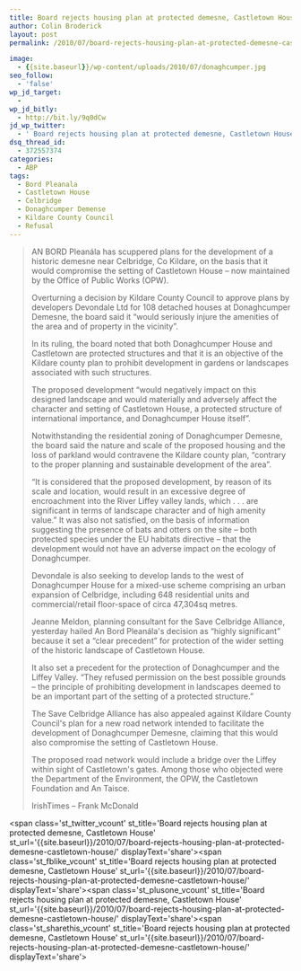 ```yaml
---
title: Board rejects housing plan at protected demesne, Castletown House
author: Colin Broderick
layout: post
permalink: /2010/07/board-rejects-housing-plan-at-protected-demesne-castletown-house/

image:
  - {{site.baseurl}}/wp-content/uploads/2010/07/donaghcumper.jpg
seo_follow:
  - 'false'
wp_jd_target:
  - 
wp_jd_bitly:
  - http://bit.ly/9q0dCw
jd_wp_twitter:
  - ' Board rejects housing plan at protected demesne, Castletown House - http://bit.ly/9q0dCw'
dsq_thread_id:
  - 372557374
categories:
  - ABP
tags:
  - Bord Pleanala
  - Castletown House
  - Celbridge
  - Donaghcumper Demense
  - Kildare County Council
  - Refusal
---
```

> AN BORD Pleanála has scuppered plans for the development of a historic demesne near Celbridge, Co Kildare, on the basis that it would compromise the setting of Castletown House – now maintained by the Office of Public Works (OPW).
> 
> Overturning a decision by Kildare County Council to approve plans by developers Devondale Ltd for 108 detached houses at Donaghcumper Demesne, the board said it “would seriously injure the amenities of the area and of property in the vicinity”.
> 
> In its ruling, the board noted that both Donaghcumper House and Castletown are protected structures and that it is an objective of the Kildare county plan to prohibit development in gardens or landscapes associated with such structures.
> 
> <!--more-->The proposed development “would negatively impact on this designed landscape and would materially and adversely affect the character and setting of Castletown House, a protected structure of international importance, and Donaghcumper House itself”.
> 
> Notwithstanding the residential zoning of Donaghcumper Demesne, the board said the nature and scale of the proposed housing and the loss of parkland would contravene the Kildare county plan, “contrary to the proper planning and sustainable development of the area”.
> 
> “It is considered that the proposed development, by reason of its scale and location, would result in an excessive degree of encroachment into the River Liffey valley lands, which . . . are significant in terms of landscape character and of high amenity value.” It was also not satisfied, on the basis of information suggesting the presence of bats and otters on the site – both protected species under the EU habitats directive – that the development would not have an adverse impact on the ecology of Donaghcumper.
> 
> Devondale is also seeking to develop lands to the west of Donaghcumper House for a mixed-use scheme comprising an urban expansion of Celbridge, including 648 residential units and commercial/retail floor-space of circa 47,304sq metres.
> 
> Jeanne Meldon, planning consultant for the Save Celbridge Alliance, yesterday hailed An Bord Pleanála's decision as “highly significant” because it set a “clear precedent” for protection of the wider setting of the historic landscape of Castletown House.
> 
> It also set a precedent for the protection of Donaghcumper and the Liffey Valley. “They refused permission on the best possible grounds – the principle of prohibiting development in landscapes deemed to be an important part of the setting of a protected structure.”
> 
> The Save Celbridge Alliance has also appealed against Kildare County Council's plan for a new road network intended to facilitate the development of Donaghcumper Demesne, claiming that this would also compromise the setting of Castletown House.
> 
> The proposed road network would include a bridge over the Liffey within sight of Castletown's gates. Among those who objected were the Department of the Environment, the OPW, the Castletown Foundation and An Taisce.
> 
> IrishTimes &#8211; Frank McDonald

<span class='st\_twitter\_vcount' st\_title='Board rejects housing plan at protected demesne, Castletown House' st\_url='{{site.baseurl}}/2010/07/board-rejects-housing-plan-at-protected-demesne-castletown-house/' displayText='share'></span><span class='st\_fblike\_vcount' st\_title='Board rejects housing plan at protected demesne, Castletown House' st\_url='{{site.baseurl}}/2010/07/board-rejects-housing-plan-at-protected-demesne-castletown-house/' displayText='share'></span><span class='st\_plusone\_vcount' st\_title='Board rejects housing plan at protected demesne, Castletown House' st\_url='{{site.baseurl}}/2010/07/board-rejects-housing-plan-at-protected-demesne-castletown-house/' displayText='share'></span><span class='st\_sharethis\_vcount' st\_title='Board rejects housing plan at protected demesne, Castletown House' st\_url='{{site.baseurl}}/2010/07/board-rejects-housing-plan-at-protected-demesne-castletown-house/' displayText='share'></span>